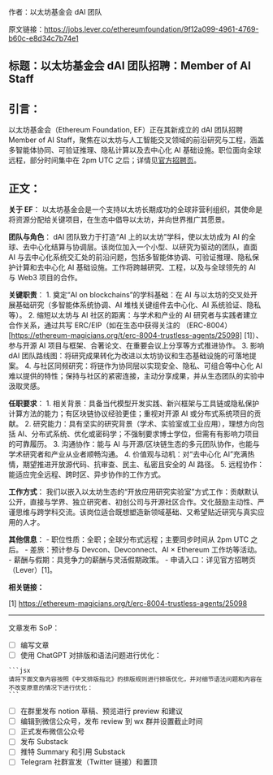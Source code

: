 作者：以太坊基金会 dAI 团队

原文链接：https://jobs.lever.co/ethereumfoundation/9f12a099-4961-4769-b60c-e8d34c7b74e1

## 标题：以太坊基金会 dAI 团队招聘：Member of AI Staff

## 引言：
以太坊基金会（Ethereum Foundation, EF）正在其新成立的 dAI 团队招聘 Member of AI Staff，聚焦在以太坊与人工智能交叉领域的前沿研究与工程，涵盖多智能体协同、可验证推理、隐私计算以及去中心化 AI 基础设施。职位面向全球远程，部分时间集中在 2pm UTC 之后；详情见[官方招聘页](https://jobs.lever.co/ethereumfoundation/9f12a099-4961-4769-b60c-e8d34c7b74e1)。

## 正文：

**关于 EF**：
    以太坊基金会是一个支持以太坊长期成功的全球非营利组织，其使命是将资源分配给关键项目，在生态中倡导以太坊，并向世界推广其愿景。

**团队与角色**：
    dAI 团队致力于打造“AI 上的以太坊”学科，使以太坊成为 AI 的全球、去中心化结算与协调层。该岗位加入一个小型、以研究为驱动的团队，直面 AI 与去中心化系统交汇处的前沿问题，包括多智能体协调、可验证推理、隐私保护计算和去中心化 AI 基础设施。工作将跨越研究、工程，以及与全球领先的 AI 与 Web3 项目的合作。

**关键职责**：
    1. 奠定“AI on blockchains”的学科基础：在 AI 与以太坊的交叉处开展基础研究（多智能体系统协调、AI 堆栈关键组件去中心化、AI 系统验证、隐私等）。
    2. 缩短以太坊与 AI 社区的距离：与学术和产业的 AI 研究者与实践者建立合作关系，通过共写 ERC/EIP（如在生态中获得关注的 （ERC-8004）[https://ethereum-magicians.org/t/erc-8004-trustless-agents/25098] [1]）、参与开源 AI 项目与框架、合著论文、在重要会议上分享等方式推进协作。
    3. 影响 dAI 团队路线图：将研究成果转化为改进以太坊协议和生态基础设施的可落地提案。
    4. 与社区同频研究：将链作为协同层以实现安全、隐私、可组合等中心化 AI 难以提供的特性；保持与社区的紧密连接，主动分享成果，并从生态团队的实验中汲取灵感。

**任职要求**：
    1. 相关背景：具备当代模型开发实践、新兴框架与工具链或隐私保护计算方法的能力；有区块链协议经验更佳；重视对开源 AI 或分布式系统项目的贡献。
    2. 研究能力：具有坚实的研究背景（学术、实验室或工业应用），理想方向包括 AI、分布式系统、优化或密码学；不强制要求博士学位，但需有有影响力项目的可靠履历。
    3. 沟通协作：能与 AI 与开源/区块链生态的多元团队协作，也能与学术研究者和产业从业者顺畅沟通。
    4. 价值观与动机：对“去中心化 AI”充满热情，期望推进开放源代码、抗审查、民主、私密且安全的 AI 路径。
    5. 远程协作：能适应完全远程、跨时区、异步协作的工作方式。

**工作方式**：
    我们以嵌入以太坊生态的“开放应用研究实验室”方式工作：贡献默认公开，直接与学界、独立研究者、初创公司与开源社区合作。文化鼓励主动性、严谨思维与跨学科交流。该岗位适合既想塑造新领域基础、又希望贴近研究与真实应用的人才。

**其他信息**：
    - 职位性质：全职；全球分布式远程；主要同步时间从 2pm UTC 之后。
    - 差旅：预计参与 Devcon、Devconnect、AI × Ethereum 工作坊等活动。
    - 薪酬与假期：具竞争力的薪酬与灵活假期政策。
    - 申请入口：详见官方招聘页（Lever）[1]。

**相关链接：**

[1] https://ethereum-magicians.org/t/erc-8004-trustless-agents/25098

---

文章发布 SoP：

- [ ]    编写文章
- [ ]    使用 ChatGPT 对排版和语法问题进行优化：

    ```jsx
    请将下面文章内容按照《中文排版指北》的排版规则进行排版优化，并对细节语法问题和内容在不改变原意的情况下进行优化：
    ```

- [ ]    在群里发布 notion 草稿、预览进行 preview 和建议
- [ ]    编辑到微信公众号，发布 review 到 wx 群并设置截止时间
- [ ]    正式发布微信公众号
- [ ]    发布 Substack
- [ ]    推特 Summary 和引用 Substack
- [ ]    Telegram 社群宣发（Twitter 链接）和置顶
